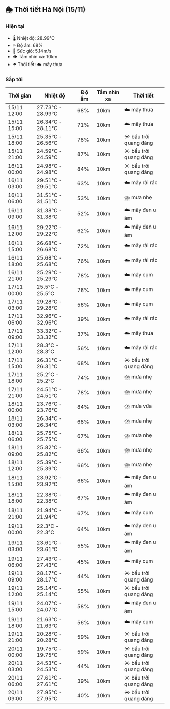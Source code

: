 ## 🌦️ Thời tiết Hà Nội (15/11)

### Hiện tại

- 🌡️ Nhiệt độ: 28.99℃
- 💦 Độ ẩm: 68%
- 💨 Sức gió: 5.14m/s
- 👁️ Tầm nhìn xa: 10km
- ☂️ Thời tiết: ☁️ mây thưa

### Sắp tới

| Thời gian | Nhiệt độ | Độ ẩm | Tầm nhìn xa | Thời tiết |
| --- | --- | --- | --- | --- |
| 15/11 12:00 | 27.73℃ - 28.99℃ | 68% | 10km | ☁️ mây thưa |
| 15/11 15:00 | 26.34℃ - 28.11℃ | 71% | 10km | ☁️ mây thưa |
| 15/11 18:00 | 25.35℃ - 26.56℃ | 78% | 10km | ☀️ bầu trời quang đãng |
| 15/11 21:00 | 24.59℃ - 24.59℃ | 87% | 10km | ☀️ bầu trời quang đãng |
| 16/11 00:00 | 24.98℃ - 24.98℃ | 84% | 10km | ☀️ bầu trời quang đãng |
| 16/11 03:00 | 29.51℃ - 29.51℃ | 63% | 10km | ☁️ mây rải rác |
| 16/11 06:00 | 31.51℃ - 31.51℃ | 53% | 10km | ⛈️ mưa nhẹ |
| 16/11 09:00 | 31.38℃ - 31.38℃ | 52% | 10km | ☁️ mây đen u ám |
| 16/11 12:00 | 29.22℃ - 29.22℃ | 62% | 10km | ☁️ mây đen u ám |
| 16/11 15:00 | 26.68℃ - 26.68℃ | 72% | 10km | ☁️ mây rải rác |
| 16/11 18:00 | 25.68℃ - 25.68℃ | 76% | 10km | ☁️ mây rải rác |
| 16/11 21:00 | 25.29℃ - 25.29℃ | 78% | 10km | ☁️ mây cụm |
| 17/11 00:00 | 25.5℃ - 25.5℃ | 76% | 10km | ☁️ mây cụm |
| 17/11 03:00 | 29.28℃ - 29.28℃ | 56% | 10km | ☁️ mây cụm |
| 17/11 06:00 | 32.96℃ - 32.96℃ | 39% | 10km | ☁️ mây rải rác |
| 17/11 09:00 | 33.32℃ - 33.32℃ | 37% | 10km | ☁️ mây thưa |
| 17/11 12:00 | 28.3℃ - 28.3℃ | 56% | 10km | ☁️ mây rải rác |
| 17/11 15:00 | 26.31℃ - 26.31℃ | 68% | 10km | ☀️ bầu trời quang đãng |
| 17/11 18:00 | 25.2℃ - 25.2℃ | 74% | 10km | ⛈️ mưa nhẹ |
| 17/11 21:00 | 24.51℃ - 24.51℃ | 78% | 10km | ⛈️ mưa nhẹ |
| 18/11 00:00 | 23.76℃ - 23.76℃ | 84% | 10km | ⛈️ mưa vừa |
| 18/11 03:00 | 26.34℃ - 26.34℃ | 68% | 10km | ⛈️ mưa nhẹ |
| 18/11 06:00 | 25.75℃ - 25.75℃ | 67% | 10km | ⛈️ mưa nhẹ |
| 18/11 09:00 | 25.82℃ - 25.82℃ | 66% | 10km | ⛈️ mưa nhẹ |
| 18/11 12:00 | 25.39℃ - 25.39℃ | 66% | 10km | ⛈️ mưa nhẹ |
| 18/11 15:00 | 23.92℃ - 23.92℃ | 66% | 10km | ☁️ mây đen u ám |
| 18/11 18:00 | 22.38℃ - 22.38℃ | 67% | 10km | ☁️ mây đen u ám |
| 18/11 21:00 | 21.94℃ - 21.94℃ | 67% | 10km | ☁️ mây cụm |
| 19/11 00:00 | 22.3℃ - 22.3℃ | 64% | 10km | ☁️ mây đen u ám |
| 19/11 03:00 | 23.61℃ - 23.61℃ | 55% | 10km | ☁️ mây đen u ám |
| 19/11 06:00 | 27.43℃ - 27.43℃ | 45% | 10km | ☁️ mây cụm |
| 19/11 09:00 | 28.17℃ - 28.17℃ | 44% | 10km | ☀️ bầu trời quang đãng |
| 19/11 12:00 | 25.14℃ - 25.14℃ | 55% | 10km | ☀️ bầu trời quang đãng |
| 19/11 15:00 | 24.07℃ - 24.07℃ | 58% | 10km | ☁️ mây đen u ám |
| 19/11 18:00 | 21.63℃ - 21.63℃ | 56% | 10km | ☁️ mây cụm |
| 19/11 21:00 | 20.28℃ - 20.28℃ | 59% | 10km | ☀️ bầu trời quang đãng |
| 20/11 00:00 | 19.75℃ - 19.75℃ | 59% | 10km | ☀️ bầu trời quang đãng |
| 20/11 03:00 | 24.53℃ - 24.53℃ | 44% | 10km | ☀️ bầu trời quang đãng |
| 20/11 06:00 | 27.61℃ - 27.61℃ | 39% | 10km | ☀️ bầu trời quang đãng |
| 20/11 09:00 | 27.95℃ - 27.95℃ | 40% | 10km | ☀️ bầu trời quang đãng |
